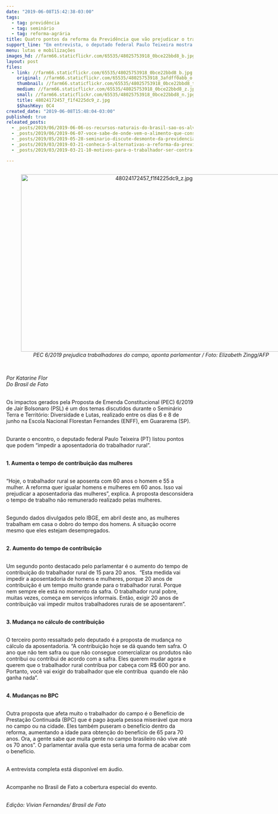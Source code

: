 ```yaml
---
date: "2019-06-08T15:42:38-03:00"
tags:
  - tag: previdência
  - tag: seminário
  - tag: reforma-agrária
title: Quatro pontos da reforma da Previdência que vão prejudicar o trabalhador rural
support_line: "Em entrevista, o deputado federal Paulo Teixeira mostra de que forma essa PEC pode prejudicar a aposentadoria rural"
menu: lutas e mobilizações
images_hd: //farm66.staticflickr.com/65535/48025753918_0bce22bbd8_b.jpg
layout: post
files:
  - link: //farm66.staticflickr.com/65535/48025753918_0bce22bbd8_b.jpg
    original: //farm66.staticflickr.com/65535/48025753918_3afdff0abb_o.jpg
    thumbnail: //farm66.staticflickr.com/65535/48025753918_0bce22bbd8_t.jpg
    medium: //farm66.staticflickr.com/65535/48025753918_0bce22bbd8_z.jpg
    small: //farm66.staticflickr.com/65535/48025753918_0bce22bbd8_n.jpg
    title: 48024172457_f1f4225dc9_z.jpg
    $$hashKey: 0C4
created_date: "2019-06-08T15:48:04-03:00"
published: true
releated_posts:
  - _posts/2019/06/2019-06-06-os-recursos-naturais-do-brasil-sao-os-alvos-do-capitalismo-em-crise-diz-stedile.md
  - _posts/2019/06/2019-06-07-voce-sabe-de-onde-vem-o-alimento-que-consome.md
  - _posts/2019/05/2019-05-28-seminario-discute-desmonte-da-previdencia-com-religiosos-professores-e-movimentos-sociais.md
  - _posts/2019/03/2019-03-21-conheca-5-alternativas-a-reforma-da-previdencia.md
  - _posts/2019/03/2019-03-21-10-motivos-para-o-trabalhador-ser-contra-a-reforma-da-previdencia-proposta-pelo-governo-bolsonaro.md

---
```

<div style="text-align:center">
<figure class="image" style="display:inline-block"><img alt="48024172457_f1f4225dc9_z.jpg" height="477" src="//farm66.staticflickr.com/65535/48025753918_0bce22bbd8_b.jpg" width="700" />
<figcaption><em>PEC 6/2019 prejudica trabalhadores do campo, aponta parlamentar / Foto: Elizabeth Zingg/AFP</em></figcaption>
</figure>
</div>

<p><br />
<em>Por Katarine Flor<br />
Do Brasil de Fato&nbsp;</em><br />
&nbsp;</p>

<p>Os impactos gerados pela Proposta de Emenda Constitucional (PEC) 6/2019 de Jair Bolsonaro (PSL) &eacute; um dos temas discutidos durante o Semin&aacute;rio Terra e Territ&oacute;rio: Diversidade e Lutas, realizado entre os dias 6 e 8 de junho na Escola Nacional Florestan Fernandes (ENFF), em Guararema (SP).<br />
&nbsp;</p>

<p>Durante o encontro, o deputado federal Paulo Teixeira (PT) listou pontos que podem &ldquo;impedir a aposentadoria do trabalhador rural&rdquo;.<br />
&nbsp;</p>

<p><strong>1. Aumenta o tempo de contribui&ccedil;&atilde;o das mulheres</strong><br />
&nbsp;</p>

<p>&ldquo;Hoje, o trabalhador rural se aposenta com 60 anos o homem e 55 a mulher. A reforma quer igualar homens e mulheres em 60 anos. Isso vai prejudicar a aposentadoria das mulheres&rdquo;, explica. A proposta desconsidera o tempo de trabalho n&atilde;o remunerado realizado pelas mulheres.<br />
&nbsp;</p>

<p>Segundo dados divulgados pelo IBGE, em abril deste ano, as mulheres trabalham em casa o dobro do tempo dos homens. A situa&ccedil;&atilde;o ocorre mesmo que eles estejam desempregados.<br />
&nbsp;</p>

<p><strong>2. Aumento do tempo de contribui&ccedil;&atilde;o</strong><br />
&nbsp;</p>

<p>Um segundo ponto destacado pelo parlamentar &eacute; o aumento do tempo de contribui&ccedil;&atilde;o do trabalhador rural de 15 para 20 anos.&nbsp; &ldquo;Esta medida vai impedir a aposentadoria de homens e mulheres, porque 20 anos de contribui&ccedil;&atilde;o &eacute; um tempo muito grande para o trabalhador rural. Porque nem sempre ele est&aacute; no momento da safra. O trabalhador rural pobre, muitas vezes, come&ccedil;a em servi&ccedil;os informais. Ent&atilde;o, exigir 20 anos de contribui&ccedil;&atilde;o vai impedir muitos trabalhadores rurais de se aposentarem&rdquo;.<br />
&nbsp;</p>

<p><strong>3. Mudan&ccedil;a no c&aacute;lculo de contribui&ccedil;&atilde;o</strong><br />
&nbsp;</p>

<p>O terceiro ponto ressaltado pelo deputado &eacute; a proposta de mudan&ccedil;a no c&aacute;lculo da aposentadoria. &ldquo;A contribui&ccedil;&atilde;o hoje se d&aacute; quando tem safra. O ano que n&atilde;o tem safra ou que n&atilde;o consegue comercializar os produtos n&atilde;o contribui ou contribui de acordo com a safra. Eles querem mudar agora e querem que o trabalhador rural contribua por cabe&ccedil;a com R$ 600 por ano. Portanto, voc&ecirc; vai exigir do trabalhador que ele contribua&nbsp; quando ele n&atilde;o ganha nada&rdquo;.<br />
&nbsp;</p>

<p><strong>4. Mudan&ccedil;as no BPC</strong><br />
&nbsp;</p>

<p>Outra proposta que afeta muito o trabalhador do campo &eacute; o Benef&iacute;cio de Presta&ccedil;&atilde;o Continuada (BPC) que &eacute; pago &agrave;quela pessoa miser&aacute;vel que mora no campo ou na cidade. Eles tamb&eacute;m puseram o benef&iacute;cio dentro da reforma, aumentando a idade para obten&ccedil;&atilde;o do benef&iacute;cio de 65 para 70 anos. Ora, a gente sabe que muita gente no campo brasileiro n&atilde;o vive at&eacute; os 70 anos&rdquo;. O parlamentar avalia que esta seria uma forma de acabar com o benef&iacute;cio.<br />
&nbsp;</p>

<p>A entrevista completa est&aacute; dispon&iacute;vel em &aacute;udio.<br />
&nbsp;</p>

<p>Acompanhe no Brasil de Fato a cobertura especial do evento.<br />
&nbsp;</p>

<p><em>Edi&ccedil;&atilde;o: Vivian Fernandes/ Brasil de Fato</em></p>
